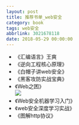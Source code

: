 ```yaml
---
layout: post
title: 推荐书单_web安全
category: book
tags: web安全
abbrlink: 3021678118
date: 2018-05-29 00:00:00
---
```


+ 《汇编语言》王爽
+ 《逆向工程核心原理》
+ 《白帽子讲web安全》
+ 《黑客攻防实战宝典》
+ 《Web之困》  
![](https://gss0.bdstatic.com/94o3dSag_xI4khGkpoWK1HF6hhy/baike/c0%3Dbaike80%2C5%2C5%2C80%2C26/sign=17be28a8a2ec08fa320d1bf538875608/e1fe9925bc315c60d415e7f88fb1cb1349547721.jpg)
+ 《Web安全机器学习入门》
+ 《web安全深度学习实战》
+ 《图解http协议》

